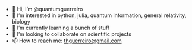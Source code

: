 - 👋 Hi, I’m @quantumguerreiro
- 👀 I’m interested in python, julia, quantum information, general relativity, biology
- 🌱 I’m currently learning a bunch of stuff
- 💞️ I’m looking to collaborate on scientific projects
- 📫 How to reach me: thguerreiro@gmail.com

<!---
quantumguerreiro/quantumguerreiro is a ✨ special ✨ repository because its `README.md` (this file) appears on your GitHub profile.
You can click the Preview link to take a look at your changes.
--->
